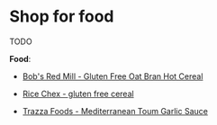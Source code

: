 <!--
source: jph
tags: shop
-->

# Shop for food

TODO


**Food**:

* [Bob's Red Mill - Gluten Free Oat Bran Hot Cereal](https://www.bobsredmill.com/gluten-free-rolled-oats.html)

* [Rice Chex - gluten free cereal](https://www.chex.com/products/rice-chex)

* [Trazza Foods - Mediterranean Toum Garlic Sauce](https://www.trazzafoods.com/product/garlic-sauce-toum/)
